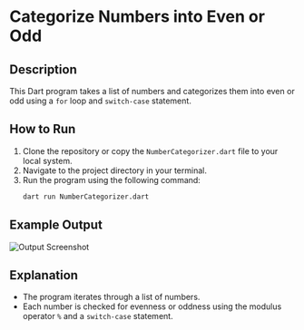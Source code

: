 # Categorize Numbers into Even or Odd

## Description
This Dart program takes a list of numbers and categorizes them into even or odd using a `for` loop and `switch-case` statement.

## How to Run
1. Clone the repository or copy the `NumberCategorizer.dart` file to your local system.
2. Navigate to the project directory in your terminal.
3. Run the program using the following command:
   ```bash
   dart run NumberCategorizer.dart

## Example Output
![Output Screenshot](screenshot.png)

## Explanation
- The program iterates through a list of numbers.
- Each number is checked for evenness or oddness using the modulus operator `%` and a `switch-case` statement.
